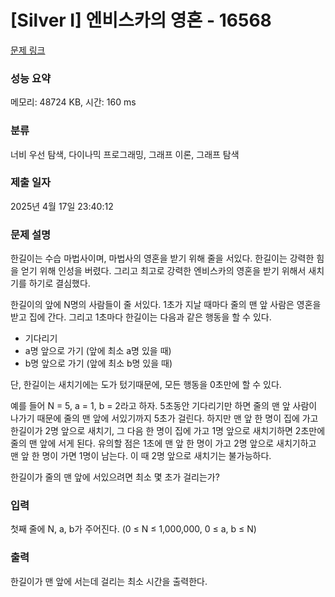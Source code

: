 # [Silver I] 엔비스카의 영혼 - 16568 

[문제 링크](https://www.acmicpc.net/problem/16568) 

### 성능 요약

메모리: 48724 KB, 시간: 160 ms

### 분류

너비 우선 탐색, 다이나믹 프로그래밍, 그래프 이론, 그래프 탐색

### 제출 일자

2025년 4월 17일 23:40:12

### 문제 설명

<p>한길이는 수습 마법사이며, 마법사의 영혼을 받기 위해 줄을 서있다. 한길이는 강력한 힘을 얻기 위해 인성을 버렸다. 그리고 최고로 강력한 엔비스카의 영혼을 받기 위해서 새치기를 하기로 결심했다.</p>

<p>한길이의 앞에 N명의 사람들이 줄 서있다. 1초가 지날 때마다 줄의 맨 앞 사람은 영혼을 받고 집에 간다. 그리고 1초마다 한길이는 다음과 같은 행동을 할 수 있다.</p>

<ul>
	<li>기다리기</li>
	<li>a명 앞으로 가기 (앞에 최소 a명 있을 때)</li>
	<li>b명 앞으로 가기 (앞에 최소 b명 있을 때)</li>
</ul>

<p>단, 한길이는 새치기에는 도가 텄기때문에, 모든 행동을 0초만에 할 수 있다.</p>

<p>예를 들어 N = 5, a = 1, b = 2라고 하자. 5초동안 기다리기만 하면 줄의 맨 앞 사람이 나가기 때문에 줄의 맨 앞에 서있기까지 5초가 걸린다. 하지만 맨 앞 한 명이 집에 가고 한길이가 2명 앞으로 새치기, 그 다음 한 명이 집에 가고 1명 앞으로 새치기하면 2초만에 줄의 맨 앞에 서게 된다. 유의할 점은 1초에 맨 앞 한 명이 가고 2명 앞으로 새치기하고 맨 앞 한 명이 가면 1명이 남는다. 이 때 2명 앞으로 새치기는 불가능하다.</p>

<p>한길이가 줄의 맨 앞에 서있으려면 최소 몇 초가 걸리는가?</p>

### 입력 

 <p>첫째 줄에 N, a, b가 주어진다. (0 ≤ N ≤ 1,000,000, 0 ≤ a, b ≤ N)</p>

### 출력 

 <p>한길이가 맨 앞에 서는데 걸리는 최소 시간을 출력한다.</p>

